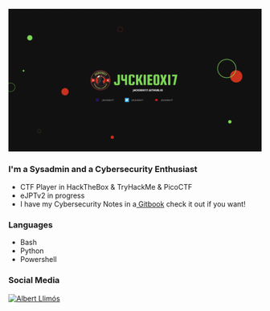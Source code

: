 <p>      </p>  <img src="https://github.com/J4ckie0x17/j4ckie0x17/blob/092f5501993840fd01df18d9be4c0332e841b9de/fondo%20twitch.png" alignheight="650" width="650" />


### I'm a Sysadmin and a Cybersecurity Enthusiast
- CTF Player in HackTheBox & TryHackMe & PicoCTF
- eJPTv2 in progress
- I have my Cybersecurity Notes in a<a href="https://j4ckie0x17.gitbook.io/notes-pentesting/"> Gitbook</a> check it out if you want!

### Languages
- Bash
- Python
- Powershell

### Social Media
<a href="https://www.linkedin.com/in/albert-llim%C3%B3s-gonz%C3%A1lez-4a2b08154/" target="blank"><img align="center" src="https://raw.githubusercontent.com/rahuldkjain/github-profile-readme-generator/master/src/images/icons/Social/linked-in-alt.svg" alt="Albert Llimós" height="30" width="40" /></a>
